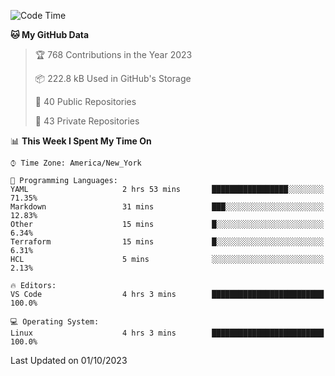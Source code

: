 <!--START_SECTION:waka-->
![Code Time](http://img.shields.io/badge/Code%20Time-219%20hrs%2011%20mins-blue)

**🐱 My GitHub Data** 

> 🏆 768 Contributions in the Year 2023
 > 
> 📦 222.8 kB Used in GitHub's Storage 
 > 
> 📜 40 Public Repositories 
 > 
> 🔑 43 Private Repositories  
 > 
📊 **This Week I Spent My Time On** 

```text
⌚︎ Time Zone: America/New_York

💬 Programming Languages: 
YAML                     2 hrs 53 mins       █████████████████░░░░░░░░   71.35% 
Markdown                 31 mins             ███░░░░░░░░░░░░░░░░░░░░░░   12.83% 
Other                    15 mins             █░░░░░░░░░░░░░░░░░░░░░░░░   6.34% 
Terraform                15 mins             █░░░░░░░░░░░░░░░░░░░░░░░░   6.31% 
HCL                      5 mins              ░░░░░░░░░░░░░░░░░░░░░░░░░   2.13%

🔥 Editors: 
VS Code                  4 hrs 3 mins        █████████████████████████   100.0%

💻 Operating System: 
Linux                    4 hrs 3 mins        █████████████████████████   100.0%

```


 Last Updated on 01/10/2023
<!--END_SECTION:waka-->